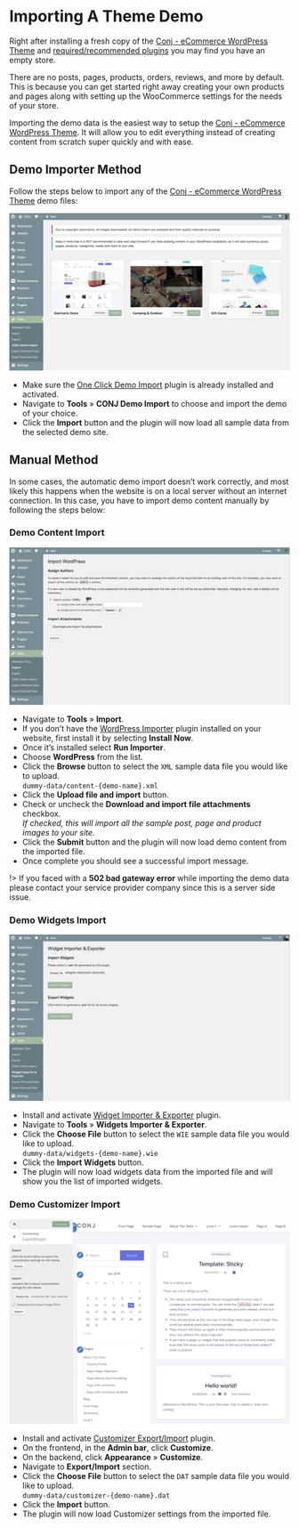 # Importing A Theme Demo

Right after installing a fresh copy of the [Conj - eCommerce WordPress Theme](https://themeforest.net/item/conj-ecommerce-wordpress-theme/21935639?ref=mypreview) and [required/recommended plugins](installing-recommended-plugins) you may find you have an empty store. 

There are no posts, pages, products, orders, reviews, and more by default. This is because you can get started right away creating your own products and pages along with setting up the WooCommerce settings for the needs of your store.

Importing the demo data is the easiest way to setup the [Conj - eCommerce WordPress Theme](https://themeforest.net/item/conj-ecommerce-wordpress-theme/21935639?ref=mypreview). It will allow you to edit everything instead of creating content from scratch super quickly and with ease.

## Demo Importer Method

Follow the steps below to import any of the [Conj - eCommerce WordPress Theme](https://themeforest.net/item/conj-ecommerce-wordpress-theme/21935639?ref=mypreview) demo files:

![Importing Conj - eCommerce WordPress Theme Demo Data](img/importing-conj-theme-demo-data.png)

* Make sure the [One Click Demo Import](https://wordpress.org/plugins/one-click-demo-import/) plugin is already installed and activated.
* Navigate to **Tools** » **CONJ Demo Import** to choose and import the demo of your choice.
* Click the **Import** button and the plugin will now load all sample data from the selected demo site.

## Manual Method

In some cases, the automatic demo import doesn’t work correctly, and most likely this happens when the website is on a local server without an internet connection. In this case, you have to import demo content manually by following the steps below:

### Demo Content Import

![Demo Content Import](img/conj-demo-content-import.png)

* Navigate to **Tools** » **Import**.
* If you don’t have the [WordPress Importer](https://wordpress.org/plugins/wordpress-importer/) plugin installed on your website, first install it by selecting **Install Now**.
* Once it’s installed select **Run Importer**.
* Choose **WordPress** from the list.
* Click the **Browse** button to select the `XML` sample data file you would like to upload.<br/>
`dummy-data/content-{demo-name}.xml`
* Click the **Upload file and import** button.
* Check or uncheck the **Download and import file attachments** checkbox.<br/>
*If checked, this will import all the sample post, page and product images to your site.*
* Click the **Submit** button and the plugin will now load demo content from the imported file.
* Once complete you should see a successful import message.

!> If you faced with a **502 bad gateway error** while importing the demo data please contact your service provider company since this is a server side issue.

### Demo Widgets Import

![Demo Widgets Import](img/conj-demo-widget-import.png)

* Install and activate [Widget Importer & Exporter](https://wordpress.org/plugins/widget-importer-exporter) plugin.
* Navigate to **Tools** » **Widgets Importer & Exporter**.
* Click the **Choose File** button to select the `WIE` sample data file you would like to upload.<br/>
`dummy-data/widgets-{demo-name}.wie`
* Click the **Import Widgets** button.
* The plugin will now load widgets data from the imported file and will show you the list of imported widgets.

### Demo Customizer Import

![Demo Customizer Import](img/conj-demo-customizer-import.png)

* Install and activate [Customizer Export/Import](https://wordpress.org/plugins/customizer-export-import/) plugin.
* On the frontend, in the **Admin bar**, click **Customize**.
* On the backend, click **Appearance** » **Customize**.
* Navigate to **Export/Import** section.
* Click the **Choose File** button to select the `DAT` sample data file you would like to upload.<br/>
`dummy-data/customizer-{demo-name}.dat`
* Click the **Import** button.
* The plugin will now load Customizer settings from the imported file.

